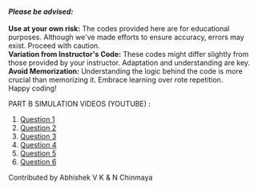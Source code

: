 ***Please be advised:***
<br>
<br>
**Use at your own risk:** The codes provided here are for educational purposes. Although we've
made efforts to ensure accuracy, errors may exist. Proceed with caution.
<br>
**Variation from Instructor's Code:** These codes might differ slightly from those provided by
your instructor. Adaptation and understanding are key.
<br>
**Avoid Memorization:** Understanding the logic behind the code is more crucial than memorizing
it. Embrace learning over rote repetition.
<br>
Happy coding!


PART B SIMULATION VIDEOS (YOUTUBE) :

1. [Question 1](https://youtu.be/yInGShPfTIY)
2. [Question 2](https://youtu.be/eHtEJEd0omw)
3. [Question 3](https://youtu.be/CL2fp6qgEiM)
4. [Question 4](https://youtu.be/2Qe53q-35es)
5. [Question 5](https://youtu.be/V4oVmjUPmiA)
6. [Question 6](https://youtu.be/htWM4zNkhTM)



Contributed by Abhishek V K & N Chinmaya
